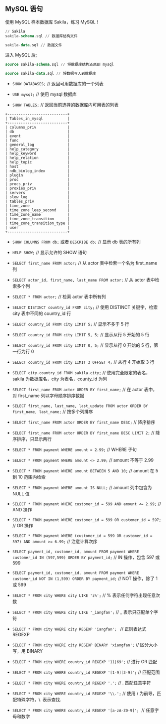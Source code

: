 ## MySQL 语句

使用 MySQL 样本数据库 Sakila，练习 MySQL！

```sql
// Sakila
sakila-schema.sql // 数据库结构文件

sakila-data.sql // 数据文件
```
进入 MySQL 后;

```sql
source sakila-schema.sql // 将数据库结构还原到 mysql

source sakila-data.sql // 将数据写入到数据库
```

* `SHOW DATABASES;`  // 返回可用数据库的一个列表

* `USE mysql;` // 使用 mysql 数据库

* `SHOW TABLES;`  // 返回当前选择的数据库内可用表的列表

```
+---------------------------+
| Tables_in_mysql           |
+---------------------------+
| columns_priv              |
| db                        |
| event                     |
| func                      |
| general_log               |
| help_category             |
| help_keyword              |
| help_relation             |
| help_topic                |
| host                      |
| ndb_binlog_index          |
| plugin                    |
| proc                      |
| procs_priv                |
| proxies_priv              |
| servers                   |
| slow_log                  |
| tables_priv               |
| time_zone                 |
| time_zone_leap_second     |
| time_zone_name            |
| time_zone_transition      |
| time_zone_transition_type |
| user                      |
+---------------------------+
```

* `SHOW COLUMNS FROM db;` 或者 `DESCRIBE db;` // 显示 db 表的所有列

* `HELP SHOW;`  // 显示允许的 SHOW 语句

* `SELECT first_name FROM actor;`  // 从 actor 表中检索一个名为 first_name 列

* `SELECT actor_id, first_name, last_name FROM actor;` // 从 actor 表中检索多个列

* `SELECT * FROM actor;`  // 检索 actor 表中所有列

* `SELECT DISTINCT country_id FROM city;`  // 使用 DISTINCT 关键字，检索 city 表中不同的 country_id 行

* `SELECT country_id FROM city LIMIT 5;`  // 显示不多于 5 行

* `SELECT country_id FROM city LIMIT 5, 5;`  // 显示从行 5 开始的 5 行

* `SELECT country_id FROM city LIMIT 0, 5;` // 显示从行 0 开始的 5 行，第一行为行 0

* `SELECT country_id FROM city LIMIT 3 OFFSET 4;`  // 从行 4 开始取 3 行

* `SELECT city.country_id FROM sakila.city;` // 使用完全限定的表名，sakila 为数据库名，city 为表名，county_id 为列

* `SELECT first_name FROM actor ORDER BY first_name;` // 在 actor 表中，对 first_name 列以字母顺序排序数据

* `SELECT first_name, last_name, last_update FROM actor ORDER BY first_name, last_name;` // 按多个列排序

* `SELECT first_name FROM actor ORDER BY first_name DESC;`  // 降序排序

* `SELECT first_name FROM actor ORDER BY first_name DESC LIMIT 2;` // 降序排序，只显示两行

* `SELECT * FROM payment WHERE amount = 2.99;` // WHERE 子句

* `SELECT * FROM payment WHERE amount <> 2.99;` // amount 不等于 2.99

* `SELECT * FROM payment WHERE amount BETWEEN 5 AND 10;` // amount 在 5 到 10 范围内检索

* `SELECT * FROM payment WHERE amount IS NULL;`  // amount 列中包含为 NULL 值

* `SELECT * FROM payment WHERE customer_id = 599 AND amount <= 2.99;`  // AND 操作

* `SELECT * FROM payment WHERE customer_id = 599 OR customer_id = 597;`  // OR 操作

* `SELECT * FROM payment WHERE (customer_id = 599 OR customer_id = 597) AND amount >= 6.99;` // 注意计算次序

* `SELECT payment_id, customer_id, amount FROM payment WHERE customer_id IN (597,599) ORDER BY payment_id;` // IN 操作，包含 597 或 599

* `SELECT payment_id, customer_id, amount FROM payment WHERE customer_id NOT IN (1,599) ORDER BY payment_id;` // NOT 操作，除了 1 或 599

* `SELECT * FROM city WHERE city LIKE 'z%';`  // % 表示任何字符出现任意次数

* `SELECT * FROM city WHERE city LIKE '_iangfan';` // _ 表示只匹配单个字符

* `SELECT * FROM city WHERE city REGEXP 'iangfan'; ` // 正则表达式 REGEXP
 
* `SELECT * FROM city WHERE city REGEXP BINARY 'xiangfan';`  // 区分大小写，用 BINARY

* `SELECT * FROM city WHERE country_id REGEXP '11|69';`  // 进行 OR 匹配

* `SELECT * FROM city WHERE country_id REGEXP '[1-9][3-9]';`  // 匹配范围

* `SELECT * FROM city WHERE country_id REGEXP '.';`  // . 匹配任意字符

* `SELECT * FROM city WHERE country_id REGEXP '\\.';` // 使用 \\ 为前导，匹配特殊字符，\\. 表示查找.

* `SELECT * FROM city WHERE country_id REGEXP '[a-zA-Z0-9]';`  // 任意字母和数字
